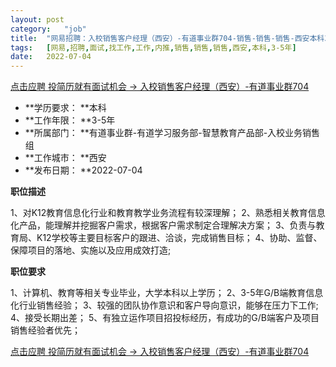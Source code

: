 ```yaml
---
layout:	post
category:	"job"
title:	"网易招聘：入校销售客户经理（西安）-有道事业群704-销售-销售-销售-西安本科3-5年"
tags:	[网易,招聘,面试,找工作,工作,内推,销售,销售,销售,西安,本科,3-5年]
date:	2022-07-04
---
```


[点击应聘 投简历就有面试机会 -> 入校销售客户经理（西安）-有道事业群704](http://mobile.bole.netease.com/bole/boleDetail?id=41100&employeeId=346f03c3cda5f04c&key=all)



- **学历要求： **本科
- **工作年限： **3-5年
- **所属部门： **有道事业群-有道学习服务部-智慧教育产品部-入校业务销售组
- **工作城市： **西安
- **发布日期： **2022-07-04



**职位描述**

1、对K12教育信息化行业和教育教学业务流程有较深理解；
2、熟悉相关教育信息化产品，能理解并挖掘客户需求，根据客户需求制定合理解决方案；
3、负责与教育局、K12学校等主要目标客户的跟进、洽谈，完成销售目标；
4、协助、监督、保障项目的落地、实施以及应用成效打造;



**职位要求**

1、计算机、教育等相关专业毕业，大学本科以上学历；
2、3-5年G/B端教育信息化行业销售经验；
3、较强的团队协作意识和客户导向意识，能够在压力下工作;
4、接受长期出差；
5、有独立运作项目招投标经历，有成功的G/B端客户及项目销售经验者优先；



[点击应聘 投简历就有面试机会 -> 入校销售客户经理（西安）-有道事业群704](http://mobile.bole.netease.com/bole/boleDetail?id=41100&employeeId=346f03c3cda5f04c&key=all)